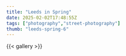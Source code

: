 ```yaml
---
title: "Leeds in Spring"
date: 2025-02-02T17:48:55Z
tags: ["photography","street-photography"]
thumb: "leeds-spring-6"
---
```


{{< gallery >}}